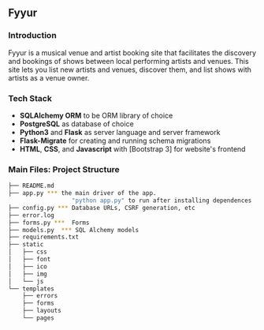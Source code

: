 Fyyur
-----

### Introduction

Fyyur is a musical venue and artist booking site that facilitates the discovery and bookings of shows between local performing artists and venues. This site lets you list new artists and venues, discover them, and list shows with artists as a venue owner.

### Tech Stack

* **SQLAlchemy ORM** to be ORM library of choice
* **PostgreSQL** as database of choice
* **Python3** and **Flask** as server language and server framework
* **Flask-Migrate** for creating and running schema migrations
* **HTML**, **CSS**, and **Javascript** with [Bootstrap 3] for website's frontend

### Main Files: Project Structure

  ```sh
  ├── README.md
  ├── app.py *** the main driver of the app. 
                    "python app.py" to run after installing dependences
  ├── config.py *** Database URLs, CSRF generation, etc
  ├── error.log
  ├── forms.py ***  Forms
  ├── models.py  *** SQL Alchemy models
  ├── requirements.txt 
  ├── static
  │   ├── css 
  │   ├── font
  │   ├── ico
  │   ├── img
  │   └── js
  └── templates
      ├── errors
      ├── forms
      ├── layouts
      └── pages
  ```


